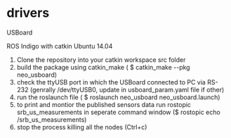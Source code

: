 drivers
=======

USBoard

ROS Indigo with catkin Ubuntu 14.04


1. Clone the repository into your catkin workspace src folder
2. build the package using catkin_make ( $ catkin_make --pkg neo_usboard)
3. check the ttyUSB port in which the USBoard connected to PC via RS-232 (genrally /dev/ttyUSB0, update in usboard_param.yaml file if other)
4. run the roslaunch file ( $ roslaunch neo_usboard neo_usboard.launch)
5. to print and montior the published sensors data run rostopic srb_us_measurements in seperate command window ($ rostopic echo /srb_us_measurements)
6. stop the process killing all the nodes (Ctrl+c)
